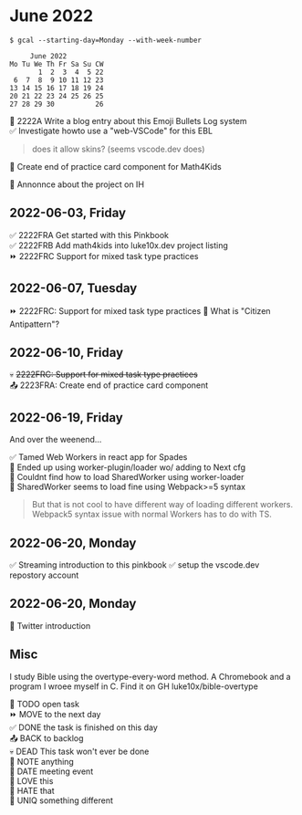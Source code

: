 June 2022
=========
 
    $ gcal --starting-day=Monday --with-week-number

         June 2022
    Mo Tu We Th Fr Sa Su CW
           1  2  3  4  5 22
     6  7  8  9 10 11 12 23
    13 14 15 16 17 18 19 24
    20 21 22 23 24 25 26 25
    27 28 29 30          26

🔲 2222A Write a blog entry about this Emoji Bullets Log system  
✅ Investigate howto use a "web-VSCode" for this EBL   
> does it allow skins? (seems vscode.dev does)

🔲 Create end of practice card component for Math4Kids

🔲 Annonnce about the project on IH   


2022-06-03, Friday
------------------

✅ 2222FRA Get started with this Pinkbook  
✅ 2222FRB Add math4kids into luke10x.dev project listing  
⏩ 2222FRC Support for mixed task type practices   


2022-06-07, Tuesday
-------------------

⏩ 2222FRC: Support for mixed task type practices 
📌 What is "Citizen Antipattern"?


2022-06-10, Friday
------------------

💀 ~~2222FRC: Support for mixed task type practices~~  
📤 2223FRA: Create end of practice card component  


2022-06-19, Friday
------------------

And over the weenend...

✅ Tamed Web Workers in react app for Spades  
📌 Ended up using worker-plugin/loader wo/ adding to Next cfg  
📌 Couldnt find how to load SharedWorker using worker-loader  
📌 SharedWorker seems to load fine using Webpack>=5 syntax  
> But that is not cool to have different way of loading different  workers.
> Webpack5 syntax issue with normal Workers has to do with TS. 


2022-06-20, Monday
------------------

✅ Streaming introduction to this pinkbook 
✅ setup the vscode.dev repostory account


2022-06-20, Monday
------------------

🔲 Twitter introduction  





Misc
----

I study Bible using the overtype-every-word method. A Chromebook and a program I wroee myself in C. Find it on GH luke10x/bible-overtype


🔲 TODO open task  
⏩ MOVE to the next day  
✅ DONE the task is finished on this day  
📤 BACK to backlog  
💀 DEAD This task won't ever be done  
📌 NOTE anything  
📅 DATE meeting event  
🙂 LOVE this  
🙁 HATE that  
🦄 UNIQ something different  

